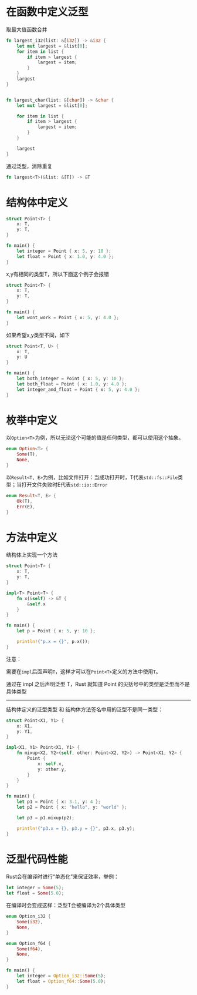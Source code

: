 # 在函数中定义泛型

取最大值函数合并

```rs
fn largest_i32(list: &[i32]) -> &i32 {
    let mut largest = &list[0];
    for item in list {
        if item > largest {
            largest = item;
        }
    }
    largest
}


fn largest_char(list: &[char]) -> &char {
    let mut largest = &list[0];

    for item in list {
        if item > largest {
            largest = item;
        }
    }

    largest
}
```

通过泛型，消除重复

```rs
fn largest<T>(&list: &[T]) -> &T
```

# 结构体中定义

```rs
struct Point<T> {
    x: T,
    y: T,
}

fn main() {
    let integer = Point { x: 5, y: 10 };
    let float = Point { x: 1.0, y: 4.0 };
}
```

x,y有相同的类型T，所以下面这个例子会报错

```rs
struct Point<T> {
    x: T,
    y: T,
}

fn main() {
    let wont_work = Point { x: 5, y: 4.0 };
}
```

如果希望x,y类型不同，如下

```rs
struct Point<T, U> {
    x: T,
    y: U
}

fn main() {
    let both_integer = Point { x: 5, y: 10 };
    let both_float = Point { x: 1.0, y: 4.0 };
    let integer_and_float = Point { x: 5, y: 4.0 };
}
```

# 枚举中定义

以`Option<T>`为例，所以无论这个可能的值是任何类型，都可以使用这个抽象。

```rs
enum Option<T> {
    Some(T),
    None,
}
```

以`Result<T, E>`为例，比如文件打开：当成功打开时，T代表`std::fs::File`类型；当打开文件失败时E代表`std::io::Error`

```rs
enum Result<T, E> {
    Ok(T),
    Err(E),
}
```

# 方法中定义

结构体上实现一个方法

```rs
struct Point<T> {
    x: T,
    y: T,
}

impl<T> Point<T> {
    fn x(&self) -> &T {
        &self.x
    }
}

fn main() {
    let p = Point { x: 5, y: 10 };

    println!("p.x = {}", p.x());
}
```

注意：

需要在`impl`后面声明`T`，这样才可以在`Point<T>`定义的方法中使用`T`。

通过在 impl 之后声明泛型 T，Rust 就知道 Point 的尖括号中的类型是泛型而不是具体类型


--- 

结构体定义的泛型类型 和 结构体方法签名中用的泛型不是同一类型：

```rs
struct Point<X1, Y1> {
    x: X1,
    y: Y1,
}

impl<X1, Y1> Point<X1, Y1> {
    fn mixup<X2, Y2>(self, other: Point<X2, Y2>) -> Point<X1, Y2> {
        Point {
            x: self.x,
            y: other.y,
        }
    }
}

fn main() {
    let p1 = Point { x: 3.1, y: 4 };
    let p2 = Point { x: "hello", y: "world" };

    let p3 = p1.mixup(p2);

    println!("p3.x = {}, p3.y = {}", p3.x, p3.y);
}
```

# 泛型代码性能

Rust会在编译时进行“单态化”来保证效率，举例：

```rs
let integer = Some(5);
let float = Some(5.0);
```

在编译时会变成这样：泛型T会被编译为2个具体类型

```rs
enum Option_i32 {
    Some(i32),
    None,
}

enum Option_f64 {
    Some(f64),
    None,
}

fn main() {
    let integer = Option_i32::Some(5);
    let float = Option_f64::Some(5.0);
}
```